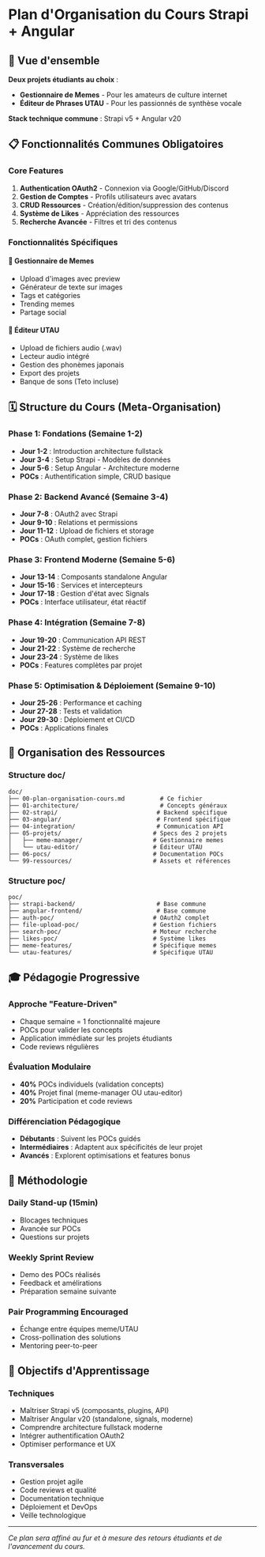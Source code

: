 # Plan d'Organisation du Cours Strapi + Angular

## 🎯 Vue d'ensemble

**Deux projets étudiants au choix** :
- **Gestionnaire de Memes** - Pour les amateurs de culture internet
- **Éditeur de Phrases UTAU** - Pour les passionnés de synthèse vocale

**Stack technique commune** : Strapi v5 + Angular v20

## 📋 Fonctionnalités Communes Obligatoires

### Core Features
1. **Authentication OAuth2** - Connexion via Google/GitHub/Discord
2. **Gestion de Comptes** - Profils utilisateurs avec avatars
3. **CRUD Ressources** - Création/édition/suppression des contenus
4. **Système de Likes** - Appréciation des ressources
5. **Recherche Avancée** - Filtres et tri des contenus

### Fonctionnalités Spécifiques

#### 🌈 Gestionnaire de Memes
- Upload d'images avec preview
- Générateur de texte sur images
- Tags et catégories
- Trending memes
- Partage social

#### 🎵 Éditeur UTAU
- Upload de fichiers audio (.wav)
- Lecteur audio intégré  
- Gestion des phonèmes japonais
- Export des projets
- Banque de sons (Teto incluse)

## 🗓️ Structure du Cours (Meta-Organisation)

### Phase 1: Fondations (Semaine 1-2)
- **Jour 1-2** : Introduction architecture fullstack
- **Jour 3-4** : Setup Strapi - Modèles de données
- **Jour 5-6** : Setup Angular - Architecture moderne
- **POCs** : Authentification simple, CRUD basique

### Phase 2: Backend Avancé (Semaine 3-4)  
- **Jour 7-8** : OAuth2 avec Strapi
- **Jour 9-10** : Relations et permissions
- **Jour 11-12** : Upload de fichiers et storage
- **POCs** : OAuth complet, gestion fichiers

### Phase 3: Frontend Moderne (Semaine 5-6)
- **Jour 13-14** : Composants standalone Angular
- **Jour 15-16** : Services et intercepteurs
- **Jour 17-18** : Gestion d'état avec Signals
- **POCs** : Interface utilisateur, état réactif

### Phase 4: Intégration (Semaine 7-8)
- **Jour 19-20** : Communication API REST
- **Jour 21-22** : Système de recherche
- **Jour 23-24** : Système de likes
- **POCs** : Features complètes par projet

### Phase 5: Optimisation & Déploiement (Semaine 9-10)
- **Jour 25-26** : Performance et caching
- **Jour 27-28** : Tests et validation  
- **Jour 29-30** : Déploiement et CI/CD
- **POCs** : Applications finales

## 📁 Organisation des Ressources

### Structure doc/
```
doc/
├── 00-plan-organisation-cours.md          # Ce fichier
├── 01-architecture/                       # Concepts généraux
├── 02-strapi/                            # Backend spécifique  
├── 03-angular/                           # Frontend spécifique
├── 04-integration/                       # Communication API
├── 05-projets/                          # Specs des 2 projets
│   ├── meme-manager/                    # Gestionnaire memes
│   └── utau-editor/                     # Éditeur UTAU
├── 06-pocs/                             # Documentation POCs
└── 99-ressources/                       # Assets et références
```

### Structure poc/
```
poc/
├── strapi-backend/                       # Base commune
├── angular-frontend/                     # Base commune  
├── auth-poc/                            # OAuth2 complet
├── file-upload-poc/                     # Gestion fichiers
├── search-poc/                          # Moteur recherche
├── likes-poc/                           # Système likes
├── meme-features/                       # Spécifique memes
└── utau-features/                       # Spécifique UTAU
```

## 🎓 Pédagogie Progressive

### Approche "Feature-Driven"
- Chaque semaine = 1 fonctionnalité majeure
- POCs pour valider les concepts
- Application immédiate sur les projets étudiants
- Code reviews régulières

### Évaluation Modulaire
- **40%** POCs individuels (validation concepts)
- **40%** Projet final (meme-manager OU utau-editor)
- **20%** Participation et code reviews

### Différenciation Pédagogique
- **Débutants** : Suivent les POCs guidés
- **Intermédiaires** : Adaptent aux spécificités de leur projet
- **Avancés** : Explorent optimisations et features bonus

## 🔄 Méthodologie

### Daily Stand-up (15min)
- Blocages techniques
- Avancée sur POCs
- Questions sur projets

### Weekly Sprint Review
- Demo des POCs réalisés
- Feedback et amélirations
- Préparation semaine suivante  

### Pair Programming Encouraged
- Échange entre équipes meme/UTAU
- Cross-pollination des solutions
- Mentoring peer-to-peer

## 🎯 Objectifs d'Apprentissage

### Techniques
- Maîtriser Strapi v5 (composants, plugins, API)
- Maîtriser Angular v20 (standalone, signals, moderne)  
- Comprendre architecture fullstack moderne
- Intégrer authentification OAuth2
- Optimiser performance et UX

### Transversales  
- Gestion projet agile
- Code reviews et qualité
- Documentation technique
- Déploiement et DevOps
- Veille technologique

---

*Ce plan sera affiné au fur et à mesure des retours étudiants et de l'avancement du cours.*